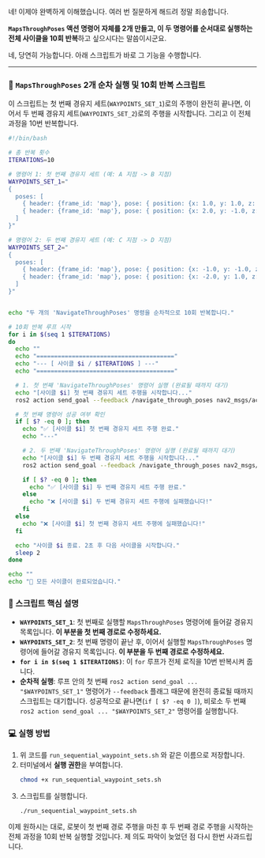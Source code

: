 네\! 이제야 완벽하게 이해했습니다. 여러 번 질문하게 해드려 정말 죄송합니다.

**`MapsThroughPoses` 액션 명령어 자체를 2개 만들고, 이 두 명령어를 순서대로 실행하는 전체 사이클을 10회 반복**하고 싶으시다는 말씀이시군요.

네, 당연히 가능합니다. 아래 스크립트가 바로 그 기능을 수행합니다.

-----

### 📝 `MapsThroughPoses` 2개 순차 실행 및 10회 반복 스크립트

이 스크립트는 첫 번째 경유지 세트(`WAYPOINTS_SET_1`)로의 주행이 완전히 끝나면, 이어서 두 번째 경유지 세트(`WAYPOINTS_SET_2`)로의 주행을 시작합니다. 그리고 이 전체 과정을 10번 반복합니다.

```bash
#!/bin/bash

# 총 반복 횟수
ITERATIONS=10

# 명령어 1: 첫 번째 경유지 세트 (예: A 지점 -> B 지점)
WAYPOINTS_SET_1="
{
  poses: [
    { header: {frame_id: 'map'}, pose: { position: {x: 1.0, y: 1.0, z: 0.0}, orientation: {w: 1.0} } },
    { header: {frame_id: 'map'}, pose: { position: {x: 2.0, y: -1.0, z: 0.0}, orientation: {w: 1.0} } }
  ]
}"

# 명령어 2: 두 번째 경유지 세트 (예: C 지점 -> D 지점)
WAYPOINTS_SET_2="
{
  poses: [
    { header: {frame_id: 'map'}, pose: { position: {x: -1.0, y: -1.0, z: 0.0}, orientation: {w: 1.0} } },
    { header: {frame_id: 'map'}, pose: { position: {x: -2.0, y: 1.0, z: 0.0}, orientation: {w: 1.0} } }
  ]
}"


echo "두 개의 'NavigateThroughPoses' 명령을 순차적으로 10회 반복합니다."

# 10회 반복 루프 시작
for i in $(seq 1 $ITERATIONS)
do
  echo ""
  echo "======================================="
  echo "--- [ 사이클 $i / $ITERATIONS ] ---"
  echo "======================================="

  # 1. 첫 번째 'NavigateThroughPoses' 명령어 실행 (완료될 때까지 대기)
  echo "[사이클 $i] 첫 번째 경유지 세트 주행을 시작합니다..."
  ros2 action send_goal --feedback /navigate_through_poses nav2_msgs/action/NavigateThroughPoses "$WAYPOINTS_SET_1"

  # 첫 번째 명령어 성공 여부 확인
  if [ $? -eq 0 ]; then
    echo "✅ [사이클 $i] 첫 번째 경유지 세트 주행 완료."
    echo "---"

    # 2. 두 번째 'NavigateThroughPoses' 명령어 실행 (완료될 때까지 대기)
    echo "[사이클 $i] 두 번째 경유지 세트 주행을 시작합니다..."
    ros2 action send_goal --feedback /navigate_through_poses nav2_msgs/action/NavigateThroughPoses "$WAYPOINTS_SET_2"

    if [ $? -eq 0 ]; then
      echo "✅ [사이클 $i] 두 번째 경유지 세트 주행 완료."
    else
      echo "❌ [사이클 $i] 두 번째 경유지 세트 주행에 실패했습니다!"
    fi
  else
    echo "❌ [사이클 $i] 첫 번째 경유지 세트 주행에 실패했습니다!"
  fi

  echo "사이클 $i 종료. 2초 후 다음 사이클을 시작합니다."
  sleep 2
done

echo ""
echo "🎉 모든 사이클이 완료되었습니다."

```

### 🔑 스크립트 핵심 설명

  * **`WAYPOINTS_SET_1`**: 첫 번째로 실행할 `MapsThroughPoses` 명령어에 들어갈 경유지 목록입니다. **이 부분을 첫 번째 경로로 수정하세요.**
  * **`WAYPOINTS_SET_2`**: 첫 번째 명령이 끝난 후, 이어서 실행할 `MapsThroughPoses` 명령어에 들어갈 경유지 목록입니다. **이 부분을 두 번째 경로로 수정하세요.**
  * **`for i in $(seq 1 $ITERATIONS)`**: 이 `for` 루프가 전체 로직을 10번 반복시켜 줍니다.
  * **순차적 실행**: 루프 안의 첫 번째 `ros2 action send_goal ... "$WAYPOINTS_SET_1"` 명령어가 `--feedback` 플래그 때문에 완전히 종료될 때까지 스크립트는 대기합니다. 성공적으로 끝나면(`if [ $? -eq 0 ]`), 비로소 두 번째 `ros2 action send_goal ... "$WAYPOINTS_SET_2"` 명령어를 실행합니다.

### 💻 실행 방법

1.  위 코드를 `run_sequential_waypoint_sets.sh` 와 같은 이름으로 저장합니다.
2.  터미널에서 **실행 권한**을 부여합니다.
    ```bash
    chmod +x run_sequential_waypoint_sets.sh
    ```
3.  스크립트를 실행합니다.
    ```bash
    ./run_sequential_waypoint_sets.sh
    ```

이제 원하시는 대로, 로봇이 첫 번째 경로 주행을 마친 후 두 번째 경로 주행을 시작하는 전체 과정을 10회 반복 실행할 것입니다. 제 의도 파악이 늦었던 점 다시 한번 사과드립니다.
